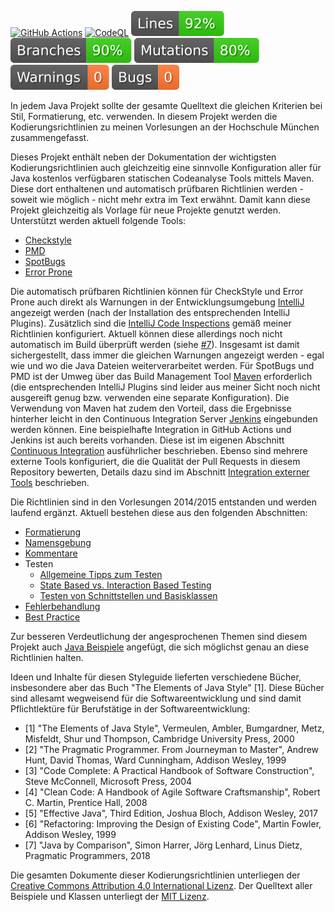 [![GitHub Actions](https://github.com/uhafner/codingstyle/workflows/GitHub%20CI/badge.svg)](https://github.com/uhafner/codingstyle/actions)
[![CodeQL](https://github.com/uhafner/codingstyle/workflows/CodeQL/badge.svg)](https://github.com/uhafner/codingstyle/actions/workflows/codeql.yml)
[![Line Coverage](https://raw.githubusercontent.com/uhafner/codingstyle/main/badges/line-coverage.svg)](https://github.com/uhafner/codingstyle/actions/workflows/quality-monitor-comment.yml)
[![Branch Coverage](https://raw.githubusercontent.com/uhafner/codingstyle/main/badges/branch-coverage.svg)](https://github.com/uhafner/codingstyle/actions/workflows/quality-monitor-comment.yml)
[![Mutation Coverage](https://raw.githubusercontent.com/uhafner/codingstyle/main/badges/mutation-coverage.svg)](https://github.com/uhafner/codingstyle/actions/workflows/quality-monitor-comment.yml)
[![Warnings](https://raw.githubusercontent.com/uhafner/codingstyle/main/badges/style.svg)](https://github.com/uhafner/codingstyle/actions/workflows/quality-monitor-comment.yml)
[![Bugs](https://raw.githubusercontent.com/uhafner/codingstyle/main/badges/bugs.svg)](https://github.com/uhafner/codingstyle/actions/workflows/quality-monitor-comment.yml)

In jedem Java Projekt sollte der gesamte Quelltext die gleichen Kriterien bei Stil, Formatierung, etc.
verwenden. In diesem Projekt werden die Kodierungsrichtlinien zu meinen Vorlesungen an der Hochschule
München zusammengefasst. 

Dieses Projekt enthält neben der Dokumentation der wichtigsten Kodierungsrichtlinien auch gleichzeitig eine sinnvolle 
Konfiguration aller für Java kostenlos verfügbaren statischen Codeanalyse Tools mittels Maven. Diese dort enthaltenen und automatisch 
prüfbaren Richtlinien werden - soweit wie möglich - nicht mehr extra im Text erwähnt. Damit kann diese Projekt gleichzeitig als
Vorlage für neue Projekte genutzt werden. Unterstützt werden aktuell folgende Tools:
- [Checkstyle](https://checkstyle.org)
- [PMD](https://pmd.github.io/)
- [SpotBugs](https://spotbugs.github.io)
- [Error Prone](https://errorprone.info)

Die automatisch prüfbaren Richtlinien können für CheckStyle und Error Prone auch direkt als Warnungen in der 
Entwicklungsumgebung [IntelliJ](https://www.jetbrains.com/idea/) angezeigt werden (nach der Installation des 
entsprechenden IntelliJ Plugins). Zusätzlich sind die 
[IntelliJ Code Inspections](https://www.jetbrains.com/help/idea/code-inspection.html) gemäß meiner Richtlinien konfiguriert. 
Aktuell können diese allerdings noch nicht automatisch im Build überprüft werden 
(siehe [#7](https://github.com/uhafner/codingstyle/issues/7)). Insgesamt ist damit sichergestellt,
dass immer die gleichen Warnungen angezeigt werden - egal wie und wo die Java Dateien weiterverarbeitet werden. 
Für SpotBugs und PMD ist der Umweg über das Build Management Tool [Maven](http://maven.apache.org/) erforderlich 
(die entsprechenden IntelliJ Plugins sind leider aus meiner Sicht noch nicht ausgereift genug bzw. verwenden eine separate Konfiguration). 
Die Verwendung von Maven hat zudem den Vorteil, dass die Ergebnisse hinterher leicht in den Continuous Integration Server 
[Jenkins](https://jenkins.io/) eingebunden werden können. Eine beispielhafte Integration in GitHub Actions und Jenkins ist auch bereits vorhanden. 
Diese ist im eigenen Abschnitt [Continuous Integration](doc/Continuous-Integration.md)
ausführlicher beschrieben. Ebenso sind mehrere externe Tools konfiguriert, die die Qualität der Pull Requests 
in diesem Repository bewerten, Details dazu sind im Abschnitt [Integration externer Tools](doc/Externe-Tool-Integration.md) 
beschrieben.  

Die Richtlinien sind in den Vorlesungen 2014/2015 entstanden und werden laufend ergänzt.
Aktuell bestehen diese aus den folgenden Abschnitten:

- [Formatierung](doc/Formatierung.md)
- [Namensgebung](doc/Namensgebung.md)
- [Kommentare](doc/Kommentare.md)
- Testen
    - [Allgemeine Tipps zum Testen](doc/Testen.md)
    - [State Based vs. Interaction Based Testing](doc/State-Based-Vs-Interaction-Based.md)
    - [Testen von Schnittstellen und Basisklassen](doc/Abstract-Test-Pattern.md)
- [Fehlerbehandlung](doc/Fehlerbehandlung.md)
- [Best Practice](doc/Best-Practice.md)

Zur besseren Verdeutlichung der angesprochenen Themen sind diesem Projekt auch [Java Beispiele](./src/) angefügt, 
die sich möglichst genau an diese Richtlinien halten.

Ideen und Inhalte für diesen Styleguide lieferten verschiedene Bücher, insbesondere aber das Buch 
"The Elements of Java Style" [1]. Diese Bücher sind allesamt wegweisend für die Softwareentwicklung und sind 
damit Pflichtlektüre für Berufstätige in der Softwareentwicklung:
- [1] "The Elements of Java Style", Vermeulen, Ambler, Bumgardner, Metz, Misfeldt, Shur und Thompson, Cambridge University Press, 2000
- [2] "The Pragmatic Programmer. From Journeyman to Master", Andrew Hunt, David Thomas, Ward Cunningham, Addison Wesley, 1999
- [3] "Code Complete: A Practical Handbook of Software Construction", Steve McConnell, Microsoft Press, 2004
- [4] "Clean Code: A Handbook of Agile Software Craftsmanship", Robert C. Martin, Prentice Hall, 2008
- [5] "Effective Java", Third Edition, Joshua Bloch, Addison Wesley, 2017
- [6] "Refactoring: Improving the Design of Existing Code", Martin Fowler, Addison Wesley, 1999 
- [7] "Java by Comparison", Simon Harrer, Jörg Lenhard, Linus Dietz, Pragmatic Programmers, 2018

Die gesamten Dokumente dieser Kodierungsrichtlinien unterliegen der
[Creative Commons Attribution 4.0 International Lizenz](https://creativecommons.org/licenses/by/4.0/). Der 
Quelltext aller Beispiele und Klassen unterliegt der [MIT Lizenz](https://en.wikipedia.org/wiki/MIT_License).
